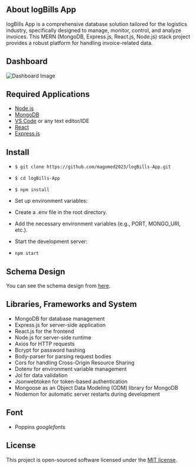 ## About logBills App

logBills App is a comprehensive database solution tailored for the logistics industry, specifically designed to manage, monitor, control, and analyze invoices. This MERN (MongoDB, Express.js, React.js, Node.js) stack project provides a robust platform for handling invoice-related data.

## Dashboard

![Dashboard Image](<img width="1518" alt="Bildschirmfoto 2023-12-06 um 20 48 59" src="https://github.com/Magomed2023/logBills-React/assets/125398193/4d5843a3-88c7-4ef4-b672-e2750c0ba9fe">
)

## Required Applications

- [Node.js](https://nodejs.org/)
- [MongoDB](https://www.mongodb.com/de-de)
- [VS Code](https://code.visualstudio.com/) or any text editor/IDE
- [React](https://react.dev/)
- [Express.js](https://www.npmjs.com/package/axios)

## Install

- `$ git clone https://github.com/magomed2023/logBills-App.git`
- `$ cd logBills-App`
- `$ npm install`
- Set up environment variables:

- Create a .env file in the root directory.
- Add the necessary environment variables (e.g., PORT, MONGO_URI, etc.).

- Start the development server:
- `npm start`

## Schema Design

You can see the schema design from [here](https://dbdiagram.io/d/6142dfc5825b5b014604a4f8).

## Libraries, Frameworks and System

- MongoDB for database management
- Express.js for server-side application
- React.js for the frontend
- Node.js for server-side runtime
- Axios for HTTP requests
- Bcrypt for password hashing
- Body-parser for parsing request bodies
- Cors for handling Cross-Origin Resource Sharing
- Dotenv for environment variable management
- Joi for data validation
- Jsonwebtoken for token-based authentication
- Mongoose as an Object Data Modeling (ODM) library for MongoDB
- Nodemon for automatic server restarts during development

## Font

- Poppins _googlefonts_

## License

This project is open-sourced software licensed under the [MIT license](https://opensource.org/licenses/MIT).

